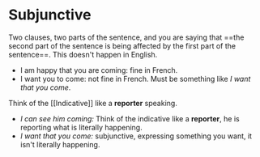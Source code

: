 # Subjunctive
Two clauses, two parts of the sentence, and you are saying that ==the second part of the sentence is being affected by the first part of the sentence==. This doesn't happen in English.
- I am happy that you are coming: fine in French.
- I want you to come: not fine in French. Must be something like *I want that you come*.

Think of the [[Indicative]] like a **reporter** speaking.
- *I can see him coming:* Think of the indicative like a **reporter**, he is reporting what is literally happening.
- *I want that you come:* subjunctive, expressing something you want, it isn't literally happening.